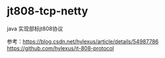 # jt808-tcp-netty
java 实现部标jt808协议

参考：https://blog.csdn.net/hylexus/article/details/54987786 
     https://github.com/hylexus/jt-808-protocol
